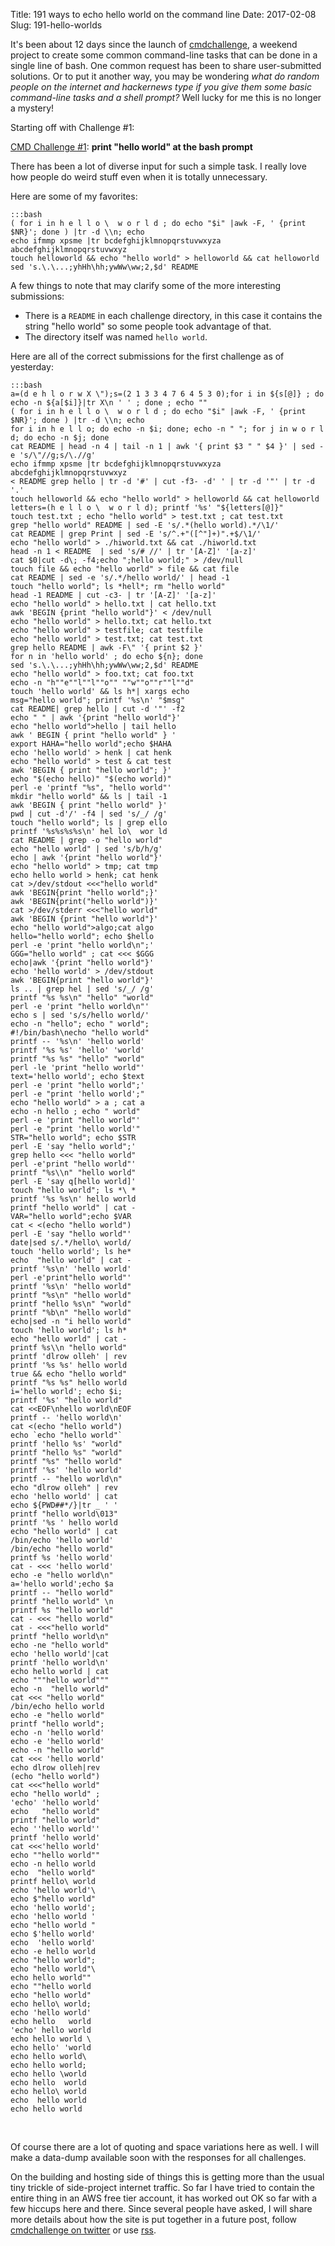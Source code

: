 Title: 191 ways to echo hello world on the command line
Date: 2017-02-08
Slug: 191-hello-worlds

It's been about 12 days since the launch of [cmdchallenge](https://cmdchallenge.com), a weekend project
to create some common command-line tasks that can be done in a single line of bash.
One common request has been to share user-submitted solutions. Or to put it another way,
you may be wondering *what do random people on the internet and hackernews type if you give them
some basic command-line tasks and a shell prompt?*  Well lucky for me this is no longer a mystery!

Starting off with Challenge #1:

[CMD Challenge #1](https://cmdchallenge.com/#/hello_world): **print "hello world" at the bash prompt**

There has been a lot of diverse input for such a simple task. I really love how people do weird stuff even when it is totally unnecessary.

Here are some of my favorites:

```
:::bash
( for i in h e l l o \  w o r l d ; do echo "$i" |awk -F, ' {print $NR}'; done ) |tr -d \\n; echo
echo ifmmp xpsme |tr bcdefghijklmnopqrstuvwxyza abcdefghijklmnopqrstuvwxyz
touch helloworld && echo "hello world" > helloworld && cat helloworld
sed 's.\.\...;yhHh\hh;ywWw\ww;2,$d' README
```

A few things to note that may clarify some of the more interesting submissions:

* There is a `README` in each challenge directory, in this case it contains the string "hello world" so some people took advantage of that.
* The directory itself was named `hello world`.


Here are all of the correct submissions for the first challenge as of yesterday:

```
:::bash
a=(d e h l o r w X \");s=(2 1 3 3 4 7 6 4 5 3 0);for i in ${s[@]} ; do echo -n ${a[$i]}|tr X\n ' ' ; done ; echo ""
( for i in h e l l o \  w o r l d ; do echo "$i" |awk -F, ' {print $NR}'; done ) |tr -d \\n; echo
for i in h e l l o; do echo -n $i; done; echo -n " "; for j in w o r l d; do echo -n $j; done
cat README | head -n 4 | tail -n 1 | awk '{ print $3 " " $4 }' | sed -e 's/\"//g;s/\.//g'
echo ifmmp xpsme |tr bcdefghijklmnopqrstuvwxyza abcdefghijklmnopqrstuvwxyz
< README grep hello | tr -d '#' | cut -f3- -d' ' | tr -d '"' | tr -d '.'
touch helloworld && echo "hello world" > helloworld && cat helloworld
letters=(h e l l o \  w o r l d); printf '%s' "${letters[@]}"
touch test.txt ; echo "hello world" > test.txt ; cat test.txt
grep "hello world" README | sed -E 's/.*(hello world).*/\1/'
cat README | grep Print | sed -E 's/^.+"([^"]+)".+$/\1/'
echo "hello world" > ./hiworld.txt && cat ./hiworld.txt
head -n 1 < README  | sed 's/# //' | tr '[A-Z]' '[a-z]'
cat $0|cut -d\; -f4;echo ";hello world;" > /dev/null
touch file && echo "hello world" > file && cat file
cat README | sed -e 's/.*/hello world/' | head -1
touch "hello world"; ls *hell*; rm "hello world"
head -1 README | cut -c3- | tr '[A-Z]' '[a-z]'
echo "hello world" > hello.txt | cat hello.txt
awk 'BEGIN {print "hello world"}' < /dev/null
echo "hello world" > hello.txt; cat hello.txt
echo "hello world" > testfile; cat testfile
echo "hello world" > test.txt; cat test.txt
grep hello README | awk -F\" '{ print $2 }'
for n in 'hello world' ; do echo ${n}; done
sed 's.\.\...;yhHh\hh;ywWw\ww;2,$d' README
echo "hello world" > foo.txt; cat foo.txt
echo -n "h""e""l""l""o"" ""w""o""r""l""d"
touch 'hello world' && ls h*| xargs echo
msg="hello world"; printf '%s\n' "$msg"
cat README| grep hello | cut -d '"' -f2
echo " " | awk '{print "hello world"}'
echo "hello world">hello | tail hello
awk ' BEGIN { print "hello world" } '
export HAHA="hello world";echo $HAHA
echo 'hello world' > henk | cat henk
echo "hello world" > test & cat test
awk 'BEGIN { print "hello world"; }'
echo "$(echo hello)" "$(echo world)"
perl -e 'printf "%s", "hello world"'
mkdir "hello world" && ls | tail -1
awk 'BEGIN { print "hello world" }'
pwd | cut -d'/' -f4 | sed 's/_/ /g'
touch "hello world"; ls | grep ello
printf '%s%s%s%s\n' hel lo\  wor ld
cat README | grep -o "hello world"
echo "hello world" | sed 's/b/h/g'
echo | awk '{print "hello world"}'
echo "hello world" > tmp; cat tmp
echo hello world > henk; cat henk
cat >/dev/stdout <<<"hello world"
awk 'BEGIN{print "hello world";}'
awk 'BEGIN{print("hello world")}'
cat >/dev/stderr <<<"hello world"
awk 'BEGIN {print "hello world"}'
echo "hello world">algo;cat algo
hello="hello world"; echo $hello
perl -e 'print "hello world\n";'
GGG="hello world" ; cat <<< $GGG
echo|awk '{print "hello world"}'
echo 'hello world' > /dev/stdout
awk 'BEGIN{print "hello world"}'
ls .. | grep hel | sed 's/_/ /g'
printf "%s %s\n" "hello" "world"
perl -e 'print "hello world\n"'
echo s | sed 's/s/hello world/'
echo -n "hello"; echo " world";
#!/bin/bash\necho "hello world"
printf -- '%s\n' 'hello world'
printf '%s %s' 'hello' 'world'
printf "%s %s" "hello" "world"
perl -le 'print "hello world"'
text='hello world'; echo $text
perl -e 'print "hello world";'
perl -e "print 'hello world';"
echo "hello world" > a ; cat a
echo -n hello ; echo " world"
perl -e 'print "hello world"'
perl -e "print 'hello world'"
STR="hello world"; echo $STR
perl -E 'say "hello world";'
grep hello <<< "hello world"
perl -e'print "hello world"'
printf "%s\\n" "hello world"
perl -E 'say q[hello world]'
touch "hello world"; ls *\ *
printf '%s %s\n' hello world
printf "hello world" | cat -
VAR="hello world";echo $VAR
cat < <(echo "hello world")
perl -E 'say "hello world"'
date|sed s/.*/hello\ world/
touch 'hello world'; ls he*
echo  "hello world" | cat -
printf '%s\n' 'hello world'
perl -e'print"hello world"'
printf '%s\n' "hello world"
printf "%s\n" "hello world"
printf "hello %s\n" "world"
printf "%b\n" "hello world"
echo|sed -n "i hello world"
touch 'hello world'; ls h*
echo "hello world" | cat -
printf %s\\n "hello world"
printf 'dlrow olleh' | rev
printf '%s %s' hello world
true && echo "hello world"
printf "%s %s" hello world
i='hello world'; echo $i;
printf '%s' "hello world"
cat <<EOF\nhello world\nEOF
printf -- 'hello world\n'
cat <(echo "hello world")
echo `echo "hello world"`
printf 'hello %s' "world"
printf "hello %s" "world"
printf "%s" "hello world"
printf '%s' 'hello world'
printf -- "hello world\n"
echo "dlrow olleh" | rev
echo 'hello world' | cat
echo ${PWD##*/}|tr _ ' '
printf "hello world\013"
printf '%s ' hello world
echo "hello world" | cat
/bin/echo 'hello world'
/bin/echo "hello world"
printf %s 'hello world'
cat - <<< 'hello world'
echo -e "hello world\n"
a='hello world';echo $a
printf -- "hello world"
printf "hello world" \n
printf %s "hello world"
cat - <<< "hello world"
cat - <<<"hello world"
printf "hello world\n"
echo -ne "hello world"
echo 'hello world'|cat
printf 'hello world\n'
echo hello world | cat
echo """hello world"""
echo -n  "hello world"
cat <<< "hello world"
/bin/echo hello world
echo -e "hello world"
printf "hello world";
echo -n 'hello world'
echo -e 'hello world'
echo -n "hello world"
cat <<< 'hello world'
echo dlrow olleh|rev
(echo "hello world")
cat <<<"hello world"
echo "hello world" ;
'echo' 'hello world'
echo   "hello world"
printf "hello world"
echo ''hello world''
printf 'hello world'
cat <<<'hello world'
echo ""hello world""
echo -n hello world
echo  "hello world"
printf hello\ world
echo 'hello world'\
echo $"hello world"
echo 'hello world';
echo 'hello world '
echo "hello world "
echo $'hello world'
echo  'hello world'
echo -e hello world
echo "hello world";
echo "hello world"\
echo hello world""
echo ""hello world
echo "hello world"
echo hello\ world;
echo 'hello world'
echo hello   world
'echo' hello world
echo hello world \
echo hello' 'world
echo hello world\
echo hello world;
echo hello \world
echo hello  world
echo hello\ world
echo  hello world
echo hello world
```
<br />

Of course there are a lot of quoting and space variations here as well. I will make a
data-dump available soon with the responses for all challenges.

On the building and hosting side of things this is getting more than the usual tiny trickle of side-project internet traffic.
So far I have tried to contain the entire thing in an AWS free tier account, it has worked out OK so far with a
few hiccups here and there. Since several people have asked, I will share more details about how the site is put
together in a future post, follow [cmdchallenge on twitter](https://twitter.com/thecmdchallenge) or
use [rss](/rss.xml).
